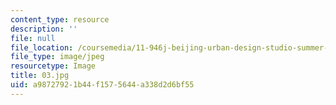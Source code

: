 ```yaml
---
content_type: resource
description: ''
file: null
file_location: /coursemedia/11-946j-beijing-urban-design-studio-summer-2004/a98727921b44f1575644a338d2d6bf55_03.jpg
file_type: image/jpeg
resourcetype: Image
title: 03.jpg
uid: a9872792-1b44-f157-5644-a338d2d6bf55
---
```

